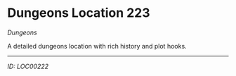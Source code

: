 # Dungeons Location 223

*Dungeons*

A detailed dungeons location with rich history and plot hooks.

---
*ID: LOC00222*